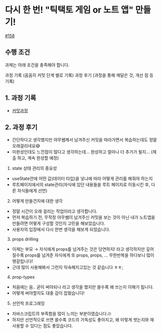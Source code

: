 # 다시 한 번! "틱택토 게임 or 노트 앱" 만들기!
[#158](https://github.com/users/yamoo9/projects/10/views/1?pane=issue&itemId=74204712)

## 수행 조건
과제는 아래 조건을 충족해야 합니다.

과정 기록 (꼼꼼히 커밋 단계 별로 기록)
과정 후기 (과정을 통해 깨달은 것, 개선 점 등 기록)

## 1. 과정 기록
* [커밋과정](https://github.com/hyesom2/learn-react/commits/lecture/00-homework/3_NoteApp)

## 2. 과정 후기
* 간단하다고 생각했지만 야무쌤께서 남겨주신 커밋을 따라가면서 복습하는데도 정말 오래걸리네요😅
* 미완성인데도 느낀점이 많다고 생각하는데... 완성하고 얼마나 더 추가가 될지... (제출 하고, 계속 완성할 예정)

1. state 상태 관리의 중요성
* useState안에 어떤 값(데이터 타입)을 넣냐에 따라 어떻게 관리를 해줘야 하는지
* 루트페이지에서의 state관리(자식에 있던 내용들을 루트 페이지로 이동시킨 후, 다른 자식들에게 선언)

2. 어떻게 만들건지에 대한 생각
* 정말 시간이 오래 걸리는 작업이라고 생각합니다.
* 먼저 복습하기 전, 무작정 야무쌤이 남겨주신 커밋을 보는 것이 아닌 내가 노트앱을 만들려면 어떻게 구성할 것인지 고민을 해보았습니다.
* 사용자의 입장에서 다시 한번 생각을 해보게 되었습니다.

3. props drilling
* 이제는 부모 → 자식에게 props를 넘겨주는 것은 당연하지! 라고 생각하지만 깊어질수록 props를 넘겨준 자식에게 또 props, props, ... 무한반복을 하다보니 많이 헷갈립니다!
* 근데 많이 사용해봐서 그런지 익숙해지고있는 것 같습니다 ㅎㅎ;

4. prop-types 
* 처음에는 음.. 굳이 써야되나 라고 생각을 했지만 쓸수록 왜 쓰는지 이해가 됩니다.
* 어떻게 써야할지도 대충 감이 잡혔습니다!

5. 선언적 프로그래밍
* 자바스크립트의 부족함을 많이 느끼는 부분이였습니다.🙄
* 하지만 선언적으로 쓰면 쓸수록 코드의 가독성도 좋아지고, 왜 이렇게 썻는지와 재사용할 수 있다는 점도 좋았습니다.
